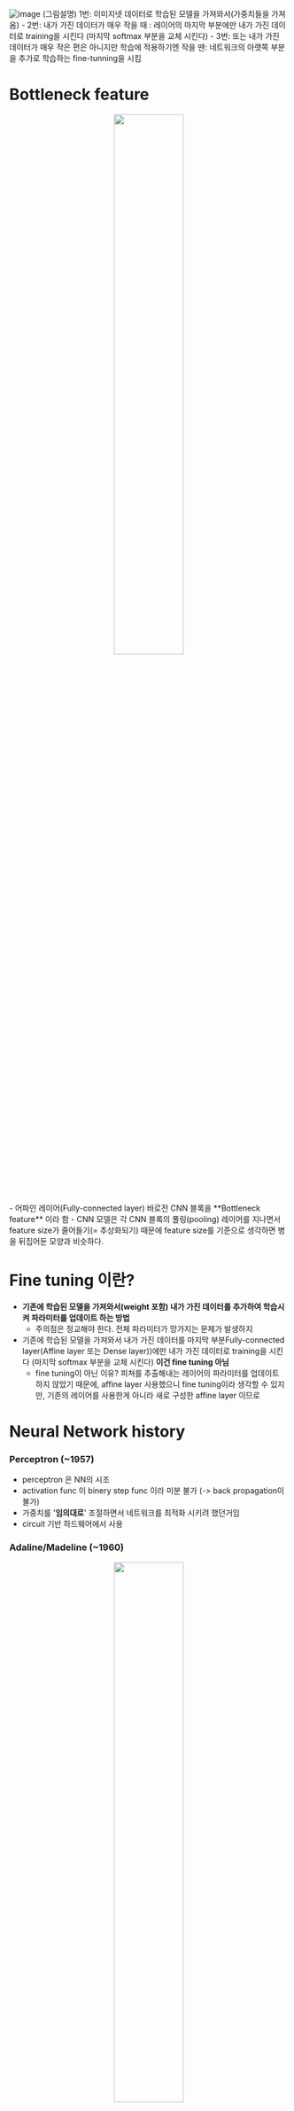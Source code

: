 ![image](https://user-images.githubusercontent.com/56099627/70966237-edebd500-20d5-11ea-83e9-9f984b8aee8d.png)
(그림설명) 1번: 이미지넷 데이터로 학습된 모델을 가져와서(가중치들을 가져옴) - 2번: 내가 가진 데이터가 매우 작을 때 : 레이어의 마지막 부분에만 내가 가진 데이터로 training을 시킨다 (마지막 softmax 부분을 교체 시킨다) - 3번: 또는 내가 가진 데이터가 매우 작은 편은 아니지만 학습에 적용하기엔 작을 땐: 네트워크의 아랫쪽 부분을 추가로 학습하는 fine-tunning을 시킴
  
# Bottleneck feature
<p align="center"><img width="50%" src="https://user-images.githubusercontent.com/56099627/70964972-5c7a6400-20d1-11ea-92af-14abc5471e3d.png" /></p>  
- 어파인 레이어(Fully-connected layer) 바로전 CNN 블록을 **Bottleneck feature** 이라 함  
- CNN 모델은 각 CNN 블록의 풀링(pooling) 레이어를 지나면서 feature size가 줄어들기(= 추상화되기) 때문에 feature size를 기준으로 생각하면 병을 뒤집어둔 모양과 비슷하다.  
  
# Fine tuning 이란?
- **기존에 학습된 모델을 가져와서(weight 포함) 내가 가진 데이터를 추가하여 학습시켜 파라미터를 업데이트 하는 방법**  
  - 주의점은 정교해야 한다. 전체 파라미터가 망가지는 문제가 발생하지  
- 기존에 학습된 모델을 가져와서 내가 가진 데이터를 마지막 부분Fully-connected layer(Affine layer 또는 Dense layer))에만 내가 가진 데이터로 training을 시킨다 (마지막 softmax 부분을 교체 시킨다) **이건 fine tuning 아님**  
  - fine tuning이 아닌 이유? 피쳐를 추출해내는 레이어의 파라미터를 업데이트 하지 않았기 때문에, affine layer 사용했으니 fine tuning이라 생각할 수 있지만, 기존의 레이어를 사용한게 아니라 새로 구성한 affine layer 이므로  
   
# Neural Network history
### Perceptron (~1957)
- perceptron 은 NN의 시조
- activation func 이 binery step func 이라 미분 불가 (-> back propagation이 불가)
- 가중치를 '**임의대로**' 조절하면서 네트워크를 최적화 시키려 했던거임
- circuit 기반 하드웨어에서 사용

### Adaline/Madeline (~1960)
<p align="center"><img width="50%" src="https://user-images.githubusercontent.com/56099627/70900100-75d0d100-203b-11ea-837f-04817e47a26b.png" /></p>  
- perceptron을 쌓아가기(stacking) 시작함
- 최초의 multi layer perceptron Network
- 여전히 Backpropagation 불가 
- **parametric approach(weight) 도입** 하였지만 여전히 결과는 좋지 못했음
- 하드웨어에서 사용
- 이후 1970~1980년대 중반 까지는 암흑기

### 최초 back-propagation 도입(1986년)
- back-propagation 은 미분이 가능하다는 것이고 가중치를 체계적으로 찾아나갈수 있다는 것임
- 생각보다 잘 동작하지 않음, 특히 네트워크가 더욱 deep 해지면 제대로 동작하지 않았음
- 이후 2000년대 중반 까지 제 2의 암흑기

### back-propagation 제대로 동작 가능(2006년)
- 20년 만에 back-propagation이 제대로 동작이 가능해짐
- deep learning 이름이 시작됨
-RBM(Restricted Boltzman machine)을 이용해 별도의 unsupervised 된 pre training을 한다. 

### 딥러닝 폭팔적 발전 (2010, 2012년)
- weight initialation 할 수 있는 방법을 찾음
- sigmoid 외에 제대로 된 activation func을 적용할 수 있게됨
- GPU을 원할하게 사용할 수 있는 환경 조성
- data가 폭팔적으로 늘어난 점

# 신경망에 관련된 설정들
### activation func
### sigmoid func
- sigmoid func 은 전통적으로 가장 많이 사용 되었지만 더이상은 잘 사용되지 않은 함수
- 넓은 범위의 숫자를 0~1 사이를 스퀘시 해서 해줌 들어오는 입력 값에 대해 가중치의 영향력을 주기에 굉장히 적합했기에 많이 사용했음
- 하지만 더이상 사용되지 못할 문제(3가지)
  - 뉴런이 포화(saturated neurons)되서 gradient을 없애버리는 가장 큰 문제점 **vanishing gradient**
  <p align="center"><img width="40%" src="https://user-images.githubusercontent.com/56099627/70902479-3bb5fe00-2040-11ea-82f2-6639b83b3853.png" /></p> 
    - local gradient x global gradeient = gradient 인데 이때 local gradient을 자세히 보면, x의 값이 매우 작거나(x=-10) x의 값이 매우 크거나(x=10) 할때 미분은 0에 가까운 값이 되므로(local gradient = 0) vanishing gradient 가 된다
    - 결과적으로 back-propagation 멈추게 된다.
  - sigmoid의 output은 zero-centered 가 아님
  - exp()은 성능에 저하를 가져다 줌

### tanh(x)
<p align="center"><img width="40%" src="https://user-images.githubusercontent.com/56099627/70903162-9e5bc980-2041-11ea-9ee7-97d380cd7b28.png" /></p>  
- range (-1 ~ 1), zero centered (아주 좋은 특성)
-  x의 값이 매우 작거나(x=-10) x의 값이 매우 크거나(x=10) 할때 미분은 0에 가까운 값이 되므로(local gradient = 0) **vanishing gradient**

### ReLu (Rectified Linear Unit)
<p align="center"><img width="40%" src="https://user-images.githubusercontent.com/56099627/70903691-c0098080-2042-11ea-9456-f219c37590fd.png" /></p>  
- computes f(x) =max(0,x)
- x가 양수인 지점에서는 saturation이 발생하지 않을 것이고 (기울기가 1이 되므로)
- 빠른 converges (sigmoid/tanh에 비해)
- 2012년 alexnet 연구진이 제안한 내용임
- (단점) zero-centered output이 아님
- (단점) x <0 일 때 기울기가 0이 되어서 **vanishing gradient** 생김

<p align="center"><img width="50%" src="https://user-images.githubusercontent.com/56099627/70904244-39ee3980-2044-11ea-816e-a2fc258f3bd6.png" /></p>  
- 데이터들이 데이터클라우드 내에 activation된 경우, active ReLu 
- 데이터들이 데이터클라우드 외부에서 activation된 경우, dead ReLu (절대로 activation 되지 않고 그래서 update 되지 않음)
  - dead ReLu 되는 경우는 운이 나쁘면 **초기화 할때** dead ReLu Zone에서 시작하는 경우가 있지
    - 그래서, 초기화 할때, biase 값을 0 이 아닌 0.01 으로 함 (논란의 여지 있음)
  - 학습 할때, learning rate가 너무 크게 할 때 dead ReLu가 발생한다

### Leaky ReLu
<p align="center"><img width="50%" src="https://user-images.githubusercontent.com/56099627/70904517-efb98800-2044-11ea-88d0-81a4adf39048.png" /></p>  
- f(x) = max(0.01x, x)
- x< 0 또는 x>0 상관없이 saturate 되지 않을 것임 -> gradient kill 발생하지 않을 것임
- ReLu 보다 분명 upgrade 된 함수이지만 아직.. 검증 단계 이라 분명히 좋은 함수라고 말하기엔.. 

### ELU (Exponential Linear Units)
<p align="center"><img width="50%" src="https://user-images.githubusercontent.com/56099627/70904705-5dfe4a80-2045-11ea-9b0c-39f16728312a.png" /></p> 
<img src="https://latex.codecogs.com/gif.latex?f(x)=\left\{\begin{matrix}&space;x&&space;(if&space;&x>0)\\&space;\alpha(e^{x}-1)&space;&&space;(if&space;&x\leq&space;0)&space;\end{matrix}\right." title="f(x)=\left\{\begin{matrix} x& (if &x>0)\\ \alpha(e^{x}-1) & (if &x\leq 0) \end{matrix}\right." /></a>
- Relu의 모든 장점을 가지면서 vanishing gradient 가 되지 않으며 zero mean output에 가까운 형태를 가짐
- (단점) exp() 연산은 연산량이 큰 것이라 연산 할때 다소 무리? 함

### activation func 정리
- 기본적으론 Relu 사용 할것이며
- Relu으로 잘 되지 않을 경우, leaky Relu/ Maxout/ ELU 사용을 추천
- tanh은 가급적 사용하지 않는게 좋고 sigmoid는 더이상 사용하지 않는 것이 좋음(하지만 여전히 LST<에선 쓰임)

# DATA Pre pocessing
![image](https://user-images.githubusercontent.com/56099627/70906059-d87c9980-2048-11ea-8887-45ea00d45915.png)  
![image](https://user-images.githubusercontent.com/56099627/70906031-c569c980-2048-11ea-8c39-78b0648c2a79.png)  
- 일반적으로 zero-centered data 과정을 기본적으로 해주지만 normalization은 일반적으로 수행하지 않는다. 왜냐하면 특정범위에 들어가도록 하는데 이미지라는 것은 기본적으로 0~255 범위를 가지는 픽셀이므로  이미 특정 범위에 있으므로 굳이 해줄 필요가 없으므로  
- PCA 데이터를 비상관화 하여 차원을 줄이는 방법으로 Whitening은  이미지간에 인접한 ? 중복한 값을 줄어들수 있도록 해주는 작업임 하지만 일반적으로 이미지 전처리 과정으로 PCA와 whiten 과정을 해주진 않는다  
- 정리하자면, 이미지에선 전처리로 zero-centered 만 신경을 써주면 된다
  - CIFAR-10  데이터의 경우(32x32x3), 이미지 평균 값을 빼준다(AlexNet 에서 방법) 과 channel 별로 평균값을 빼준다(vgg 에서의 방법) 
    - channel 별로 평균값을 빼준다(vgg 에서의 방법)이 훨씬 편리할 것임

# Weight initialization
### 만약 모든 가중치가 0으로 초기화 된다면, 
- 모든 뉴런들이 동일한 연산을 수행
- back-propagation은 동일한 gradient 연산을 수행 할 것임
- 이렇게 동일한 연산을 수행하는 것은 symetric breaking이 발생하지 않는다는 의미
- 가중치를 초기화 하는 아이디어는 랜덤 숫자를 사용하되 매우작은 랜덤 넘버를 사용한다. 평균이 0이고 표준편차가 1e-2인 값을 가지는 gaussian 형태를 사용한다.
이렇게 구성한다면 네트워크가 작을 경우는 상관없지만, 네트워크가 커지게 된다면 문제가 생김

- 모든 activation은 0이 되어버림
- 반면, 0.01대신에 1.0을 넣으면 오버슈팅이 되어 모든 뉴런들이 saturation 된다. (결과적으로 -1, 1 에 포화됨) 결과적으로 gradient도 0이 되어버림 

### Xavier initialzaiton (2010년 발표)
**W = np.random.randn(fan_in, fan_out) / np.sqrt(fan_in)**
- 인풋을 개수가 많으면 그 만큼 나눠주기 때문에 weight 값이 적어질 것임 (초기화 방법)
- 인풋의 개수가 적으면 그 만큼 나눠주기 때문에 weight 값이 커질 것임 (초기화 방법)
- tanh 에선 잘 적용이 되는 하지만 ReLu에선 잘 적용이 안됨
  - 문제점 해결을 위해 **W = np.random.randn(fan_in, fan_out) / np.sqrt(fan_in /2)** 사용하였더니 activation func이 relu인 경우 잘 작동을 함 , 즉 relu에 최적화된 방법임

### Batch normalization (2015년 발표)
초기값 설정에 너무 연연해 하지 않고 할 수 있는 방법이 있는데 그 방법이 Batch normalization  
이전과정에서 activation func으로 relu을 쓰고 weight initialization 를 하는 방법등을 하여 vanoishing gradient 발생을 줄이는 즉 간접적인 방법으로 했었는데 간접적인 방법 말고 학습하는 과정을 전반적으로 안정화를 위해서 학습속도를 가속화 시키면서도 안정적인 학습 할 수 있도록 근본적으로 방법을 제시한 방법  
불안정화는 내부에서 covriance shift가 일어난다고 봄 레이어를 거치면서 입력값의 분포가 달라지는 현상이 있어서 불안정화 일어난다 봄
각 레이어를 거칠 때마다 normalization을 해주자 라는 컨셉
방법: 정규화 시키기 -> 감마 noramalize에 스케일링 하는 것, 베타 shift 시키는 거 (감마, 베타는 학습을 부여, 정규화 조정 단계)
  
학습할때 mean, variance을 미리 계산을 해두고 나중에 테스를 할 때는 전체의 값에 mean, variance으로 batch noramlization을 적용시켜 준다.  
  
# Learning Process 관리
proprecessing - network architecture 구성 - loss 체크 - training data의 일부분만 가지고 확인하여 overfitting 일어나는지 확인 - learning rate 


# Hyperparameter Optimization
- random search : 
- grid search : 일정한 간격으로 
- learning rate 또는 regularation을 구할 때는 ramdom search을 사용하자 (grid search 말고)
 
- 하이퍼 파라메터를 찾는 방법에는 여러가지가 존재하는데
- network architecture 에서 node는 몇개 할 것인지, 또는 hidden layer는 몇개 할 것인지, 어떤 모델을 사용 할 것인가 등등
- learning rate 과 그 learning rate의 decay schedule을 어떻게 잡아줄 것인지, update type은 무엇으로 할지
- regularization은 L2? Dropout 할것인지 등등
  
- bad initialization 경우 : 초기엔 로스가 정체되다가 시간이 어느정도 시간이 지나면 학습이 진행되는(로스가 줄어드는) 경우
- weight updates / weight magnitude (want 약 ~1e-3)
  
  
참고  
[1] https://www.youtube.com/watch?v=gPIxeIwUkAc, cs231n 5강 Training NN part 1  
[2] https://eehoeskrap.tistory.com/186, [Deep Learning] pre-training 과 fine-tuning (파인튜닝)
[3] http://blog.haandol.com/2016/12/25/define-bottleneck-feature-and-fine-tuning.html, Bottleneck feature? Fine-tuning?
